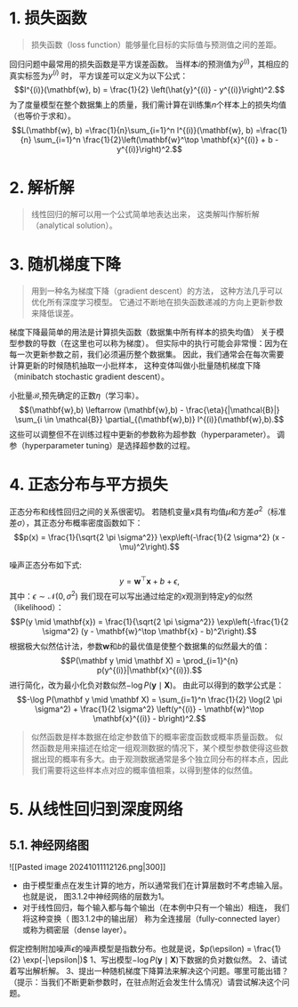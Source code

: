 # 1. 损失函数
> 损失函数（loss function）能够量化目标的实际值与预测值之间的差距。

 回归问题中最常用的损失函数是平方误差函数。 当样本$i$的预测值为$\hat{y}^{(i)}$，其相应的真实标签为$y^{(i)}$
时， 平方误差可以定义为以下公式：
$$l^{(i)}(\mathbf{w}, b) = \frac{1}{2} \left(\hat{y}^{(i)} - y^{(i)}\right)^2.$$
 为了度量模型在整个数据集上的质量，我们需计算在训练集$n$个样本上的损失均值（也等价于求和）。
 $$L(\mathbf{w}, b) =\frac{1}{n}\sum_{i=1}^n l^{(i)}(\mathbf{w}, b) =\frac{1}{n} \sum_{i=1}^n \frac{1}{2}\left(\mathbf{w}^\top \mathbf{x}^{(i)} + b - y^{(i)}\right)^2.$$
 
# 2. 解析解
> 线性回归的解可以用一个公式简单地表达出来， 这类解叫作解析解（analytical solution）。 

# 3. 随机梯度下降
>用到一种名为梯度下降（gradient descent）的方法， 这种方法几乎可以优化所有深度学习模型。 它通过不断地在损失函数递减的方向上更新参数来降低误差。

梯度下降最简单的用法是计算损失函数（数据集中所有样本的损失均值） 关于模型参数的导数（在这里也可以称为梯度）。 但实际中的执行可能会非常慢：因为在每一次更新参数之前，我们必须遍历整个数据集。 因此，我们通常会在每次需要计算更新的时候随机抽取一小批样本， 这种变体叫做小批量随机梯度下降（minibatch stochastic gradient descent）。

小批量$\mathcal{B}$,预先确定的正数$\eta$（学习率）。
$$(\mathbf{w},b) \leftarrow (\mathbf{w},b) - \frac{\eta}{|\mathcal{B}|} \sum_{i \in \mathcal{B}} \partial_{(\mathbf{w},b)} l^{(i)}(\mathbf{w},b).$$
 这些可以调整但不在训练过程中更新的参数称为超参数（hyperparameter）。 调参（hyperparameter tuning）是选择超参数的过程。

# 4. 正态分布与平方损失
正态分布和线性回归之间的关系很密切。
若随机变量$x$具有均值$\mu$和方差$\sigma^2$（标准差$\sigma$），其正态分布概率密度函数如下：
$$p(x) = \frac{1}{\sqrt{2 \pi \sigma^2}} \exp\left(-\frac{1}{2 \sigma^2} (x - \mu)^2\right).$$

噪声正态分布如下式:
$$y = \mathbf{w}^\top \mathbf{x} + b + \epsilon,$$
其中：$\epsilon \sim \mathcal{N}(0, \sigma^2)$
我们现在可以写出通过给定的$x$观测到特定$y$的似然（likelihood）：
$$P(y \mid \mathbf{x}) = \frac{1}{\sqrt{2 \pi \sigma^2}} \exp\left(-\frac{1}{2 \sigma^2} (y - \mathbf{w}^\top \mathbf{x} - b)^2\right).$$
根据极大似然估计法，参数$\mathbf{w}$和$b$的最优值是使整个数据集的似然最大的值：
$$P(\mathbf y \mid \mathbf X) = \prod_{i=1}^{n} p(y^{(i)}|\mathbf{x}^{(i)}).$$
进行简化，改为最小化负对数似然$-\log P(\mathbf y \mid \mathbf X)$。 由此可以得到的数学公式是：
$$-\log P(\mathbf y \mid \mathbf X) = \sum_{i=1}^n \frac{1}{2} \log(2 \pi \sigma^2) + \frac{1}{2 \sigma^2} \left(y^{(i)} - \mathbf{w}^\top \mathbf{x}^{(i)} - b\right)^2.$$

> 似然函数是样本数据在给定参数值下的概率密度函数或概率质量函数。
> 似然函数是用来描述在给定一组观测数据的情况下，某个模型参数使得这些数据出现的概率有多大。由于观测数据通常是多个独立同分布的样本点，因此我们需要将这些样本点对应的概率值相乘，以得到整体的似然值。

# 5. 从线性回归到深度网络
## 5.1. 神经网络图
![[Pasted image 20241011112126.png|300]]
- 由于模型重点在发生计算的地方，所以通常我们在计算层数时不考虑输入层。 也就是说， 图3.1.2中神经网络的层数为1。 
- 对于线性回归，每个输入都与每个输出（在本例中只有一个输出）相连， 我们将这种变换（ 图3.1.2中的输出层） 称为全连接层（fully-connected layer）或称为稠密层（dense layer）。


假定控制附加噪声$\epsilon$的噪声模型是指数分布。也就是说，$p(\epsilon) = \frac{1}{2} \exp(-|\epsilon|)$
1、写出模型$-\log P(\mathbf y \mid \mathbf X)$下数据的负对数似然。
2、请试着写出解析解。
3、提出一种随机梯度下降算法来解决这个问题。哪里可能出错？（提示：当我们不断更新参数时，在驻点附近会发生什么情况）请尝试解决这个问题。